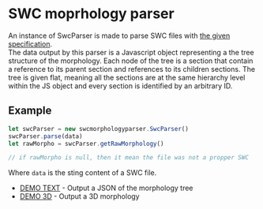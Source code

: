# SWC moprhology parser

An instance of SwcParser is made to parse SWC files with [the given specification](http://www.neuronland.org/NLMorphologyConverter/MorphologyFormats/SWC/Spec.html).  
The data output by this parser is a Javascript object representing a the tree structure of the morphology. Each node of the tree is a section that contain a reference to its parent section and references to its children sections. The tree is given flat, meaning all the sections are at the same hierarchy level within the JS object and every section is identified by an arbitrary ID.

## Example
```JavaScript
let swcParser = new swcmorphologyparser.SwcParser()
swcParser.parse(data)
let rawMorpho = swcParser.getRawMorphology()

// if rawMorpho is null, then it mean the file was not a propper SWC
```

Where `data` is the sting content of a SWC file.

- [DEMO TEXT](http://me.jonathanlurie.fr/swcmorphologyparser/examples/browser.html) - Output a JSON of the morphology tree
- [DEMO 3D](http://me.jonathanlurie.fr/swcmorphologyparser/examples/viewer.html) - Output a 3D morphology
